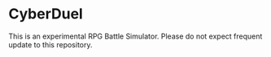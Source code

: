 # CyberDuel
This is an experimental RPG Battle Simulator.
Please do not expect frequent update to this repository.
